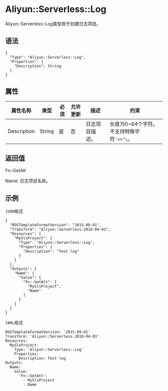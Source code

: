 # Aliyun::Serverless::Log

Aliyun::Serverless::Log类型用于创建日志项目。

## 语法

```
{
  "Type": "Aliyun::Serverless::Log",
  "Properties": {
    "Description": String
  }
}
```

## 属性

|属性名称|类型|必须|允许更新|描述|约束|
|----|--|--|----|--|--|
|Description|String|是|否|日志项目描述。|长度为0~64个字符。不支持特殊字符`'<>"\`。|

## 返回值

Fn::GetAtt

Name: 日志项目名称。

## 示例

`JSON`格式

```language-json
{
  "ROSTemplateFormatVersion": "2015-09-01",
  "Transform": "Aliyun::Serverless-2018-04-03",
  "Resources": {
    "MySlsProject": {
      "Type": "Aliyun::Serverless::Log",
      "Properties": {
        "Description": "Test log"
      }
    }
  },
  "Outputs": {
    "Name": {
      "Value": {
        "Fn::GetAtt": [
          "MySlsProject",
          "Name"
        ]
      }
    }
  }
}
```

`YAML`格式

```
ROSTemplateFormatVersion: '2015-09-01'
Transform: 'Aliyun::Serverless-2018-04-03'
Resources:
  MySlsProject:
    Type: 'Aliyun::Serverless::Log'
    Properties:
      Description: Test log
Outputs:
  Name:
    Value:
      'Fn::GetAtt':
        - MySlsProject
        - Name
```

